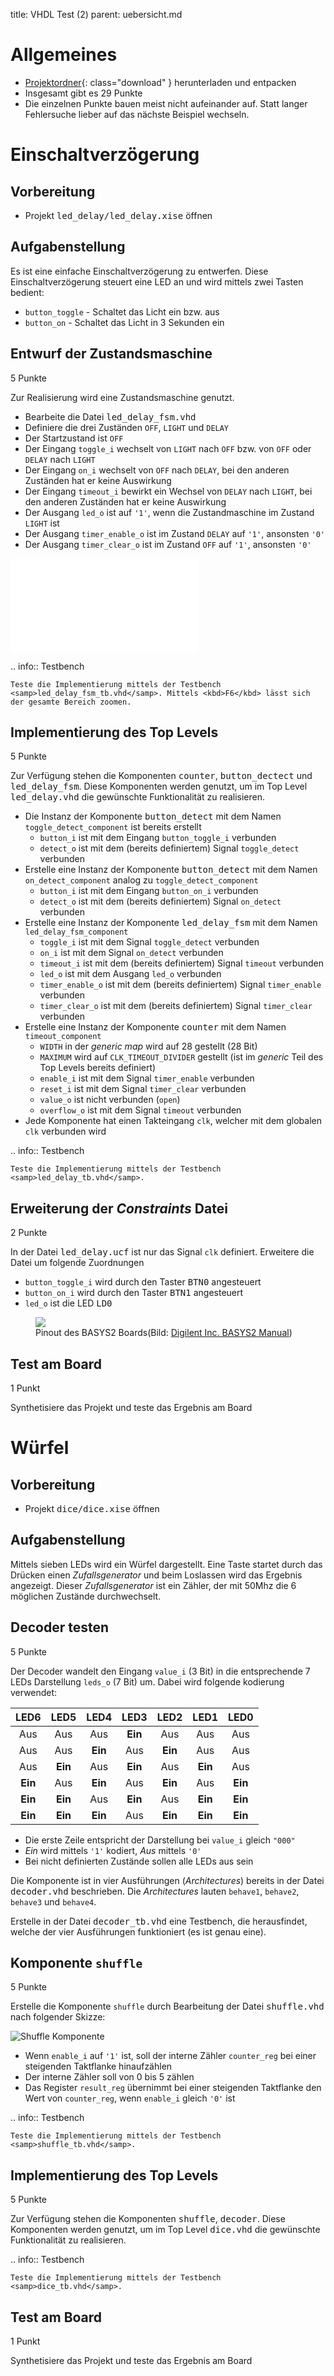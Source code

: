 title: VHDL Test (2)
parent: uebersicht.md

# Allgemeines
* [Projektordner](vhdl_test_2.compress){: class="download" } herunterladen und entpacken
* Insgesamt gibt es <span class="badge">29 Punkte</span>
* Die einzelnen Punkte bauen meist nicht aufeinander auf. Statt langer Fehlersuche lieber auf das nächste Beispiel wechseln.

# Einschaltverzögerung
## Vorbereitung
* Projekt <samp>led_delay/led_delay.xise</samp> öffnen

## Aufgabenstellung
Es ist eine einfache Einschaltverzögerung zu entwerfen. Diese Einschaltverzögerung steuert eine LED an und wird mittels zwei Tasten
bedient:

* <code>button_toggle</code> - Schaltet das Licht ein bzw. aus
* <code>button_on</code> - Schaltet das Licht in 3 Sekunden ein

## Entwurf der Zustandsmaschine
<span class="badge">5 Punkte</span>

Zur Realisierung wird eine Zustandsmaschine genutzt.

* Bearbeite die Datei <samp>led_delay_fsm.vhd</samp>
* Definiere die drei Zuständen <code>OFF</code>, <code>LIGHT</code> und <code>DELAY</code>
* Der Startzustand ist <code>OFF</code>
* Der Eingang <code>toggle_i</code> wechselt von <code>LIGHT</code> nach <code>OFF</code> bzw. von <code>OFF</code> oder <code>DELAY</code> nach <code>LIGHT</code>
* Der Eingang <code>on_i</code> wechselt von <code>OFF</code> nach <code>DELAY</code>, bei den anderen Zuständen hat er keine Auswirkung
* Der Eingang <code>timeout_i</code> bewirkt ein Wechsel von <code>DELAY</code> nach <code>LIGHT</code>, bei den anderen Zuständen hat er keine Auswirkung
* Der Ausgang <code>led_o</code> ist auf <code>'1'</code>, wenn die Zustandmaschine im Zustand <code>LIGHT</code> ist
* Der Ausgang <code>timer_enable_o</code> ist im Zustand <code>DELAY</code> auf <code>'1'</code>, ansonsten <code>'0'</code>
* Der Ausgang <code>timer_clear_o</code> ist im Zustand <code>OFF</code> auf <code>'1'</code>, ansonsten <code>'0'</code>

![FSM für Lichtsteuerung](test2_led_delay_fsm.svg.tex)

.. info:: Testbench

    Teste die Implementierung mittels der Testbench <samp>led_delay_fsm_tb.vhd</samp>. Mittels <kbd>F6</kbd> lässt sich
    der gesamte Bereich zoomen.

## Implementierung des Top Levels
<span class="badge">5 Punkte</span>

Zur Verfügung stehen die Komponenten <samp>counter</samp>, <samp>button_dectect</samp> und <samp>led_delay_fsm</samp>. Diese
Komponenten werden genutzt, um im Top Level <samp>led_delay.vhd</samp> die gewünschte Funktionalität zu realisieren.

* Die Instanz der Komponente <samp>button_detect</samp> mit dem Namen <code>toggle_detect_component</code> ist bereits erstellt
    * <code>button_i</code> ist mit dem Eingang <code>button_toggle_i</code> verbunden
    * <code>detect_o</code> ist mit dem (bereits definiertem) Signal <code>toggle_detect</code> verbunden
* Erstelle eine Instanz der Komponente <samp>button_detect</samp> mit dem Namen <code>on_detect_component</code> analog zu <code>toggle_detect_component</code>
    * <code>button_i</code> ist mit dem Eingang <code>button_on_i</code> verbunden
    * <code>detect_o</code> ist mit dem (bereits definiertem) Signal <code>on_detect</code> verbunden
* Erstelle eine Instanz der Komponente <samp>led_delay_fsm</samp> mit dem Namen <code>led_delay_fsm_component</code>
    * <code>toggle_i</code> ist mit dem Signal <code>toggle_detect</code> verbunden
    * <code>on_i</code> ist mit dem Signal <code>on_detect</code> verbunden
    * <code>timeout_i</code> ist mit dem (bereits definiertem) Signal <code>timeout</code> verbunden
    * <code>led_o</code> ist mit dem Ausgang <code>led_o</code> verbunden
    * <code>timer_enable_o</code> ist mit dem (bereits definiertem) Signal <code>timer_enable</code> verbunden
    * <code>timer_clear_o</code> ist mit dem (bereits definiertem) Signal <code>timer_clear</code> verbunden
* Erstelle eine Instanz der Komponente <samp>counter</samp> mit dem Namen <code>timeout_component</code>
    * <code>WIDTH</code> in der *generic map* wird auf 28 gestellt (28 Bit)
    * <code>MAXIMUM</code> wird auf <code>CLK_TIMEOUT_DIVIDER</code> gestellt (ist im *generic* Teil des Top Levels bereits definiert)
    * <code>enable_i</code> ist mit dem Signal <code>timer_enable</code> verbunden
    * <code>reset_i</code> ist mit dem Signal <code>timer_clear</code> verbunden
    * <code>value_o</code> ist nicht verbunden (<code>open</code>)
    * <code>overflow_o</code> ist mit dem Signal <code>timeout</code> verbunden
* Jede Komponente hat einen Takteingang <code>clk</code>, welcher mit dem globalen <code>clk</code> verbunden wird

.. info:: Testbench

    Teste die Implementierung mittels der Testbench <samp>led_delay_tb.vhd</samp>.

## Erweiterung der *Constraints* Datei
<span class="badge">2 Punkte</span>

In der Datei <samp>led_delay.ucf</samp> ist nur das Signal <code>clk</code> definiert. Erweitere die Datei um folgende Zuordnungen

* <code>button_toggle_i</code> wird durch den Taster <samp>BTN0</samp> angesteuert
* <code>button_on_i</code> wird durch den Taster <samp>BTN1</samp> angesteuert
* <code>led_o</code> ist die LED <samp>LD0</samp>

<figure><img src="../basys2_pinout.svg"><figcaption>Pinout des BASYS2 Boards(Bild: <a href="http://www.digilentinc.com/Products/Detail.cfm?NavPath=2,400,790&Prod=BASYS2">Digilent Inc. BASYS2 Manual</a>)</figcaption></figure>

## Test am Board
<span class="badge">1 Punkt</span>

Synthetisiere das Projekt und teste das Ergebnis am Board

# Würfel
## Vorbereitung
* Projekt <samp>dice/dice.xise</samp> öffnen

## Aufgabenstellung
Mittels sieben LEDs wird ein Würfel dargestellt. Eine Taste startet durch das Drücken einen *Zufallsgenerator* und beim
Loslassen wird das Ergebnis angezeigt. Dieser *Zufallsgenerator* ist ein Zähler, der mit 50Mhz die 6 möglichen Zustände
durchwechselt.

## Decoder testen
<span class="badge">5 Punkte</span>

Der Decoder wandelt den Eingang <code>value_i</code> (3 Bit) in die entsprechende 7 LEDs Darstellung <code>leds_o</code> (7 Bit) um. Dabei
wird folgende kodierung verwendet:

LED6|LED5|LED4|LED3|LED2|LED1|LED0
:---:|:---:|:---:|:---:|:---:|:---:|:---:
Aus|Aus|Aus|**Ein**|Aus|Aus|Aus
Aus|Aus|**Ein**|Aus|**Ein**|Aus|Aus
Aus|**Ein**|Aus|**Ein**|Aus|**Ein**|Aus
**Ein**|Aus|**Ein**|Aus|**Ein**|Aus|**Ein**
**Ein**|**Ein**|Aus|**Ein**|Aus|**Ein**|**Ein**
**Ein**|**Ein**|**Ein**|Aus|**Ein**|**Ein**|**Ein**

* Die erste Zeile entspricht der Darstellung bei <code>value_i</code> gleich <code>"000"</code>
* *Ein* wird mittels <code>'1'</code> kodiert, *Aus* mittels <code>'0'</code>
* Bei nicht definierten Zustände sollen alle LEDs aus sein

Die Komponente ist in vier Ausführungen (*Architectures*) bereits in der Datei <samp>decoder.vhd</samp> beschrieben. Die
*Architectures* lauten <code>behave1</code>, <code>behave2</code>, <code>behave3</code> und <code>behave4</code>.

Erstelle in der Datei <samp>decoder_tb.vhd</samp> eine Testbench, die herausfindet, welche der vier Ausführungen
funktioniert (es ist genau eine).

## Komponente <code>shuffle</code>
<span class="badge">5 Punkte</span>

Erstelle die Komponente <code>shuffle</code> durch Bearbeitung der Datei <samp>shuffle.vhd</samp> nach folgender Skizze:

![Shuffle Komponente](test2_shuffle.jpg)

* Wenn <code>enable_i</code> auf <code>'1'</code> ist, soll der interne Zähler <code>counter_reg</code> bei einer steigenden Taktflanke hinaufzählen
* Der interne Zähler soll von 0 bis 5 zählen
* Das Register <code>result_reg</code> übernimmt bei einer steigenden Taktflanke den Wert von <code>counter_reg</code>, wenn <code>enable_i</code> gleich <code>'0'</code> ist

.. info:: Testbench

    Teste die Implementierung mittels der Testbench <samp>shuffle_tb.vhd</samp>.

## Implementierung des Top Levels
<span class="badge">5 Punkte</span>

Zur Verfügung stehen die Komponenten <samp>shuffle</samp>, <samp>decoder</samp>. Diese
Komponenten werden genutzt, um im Top Level <samp>dice.vhd</samp> die gewünschte Funktionalität zu realisieren.

.. info:: Testbench

    Teste die Implementierung mittels der Testbench <samp>dice_tb.vhd</samp>.

## Test am Board
<span class="badge">1 Punkt</span>

Synthetisiere das Projekt und teste das Ergebnis am Board
